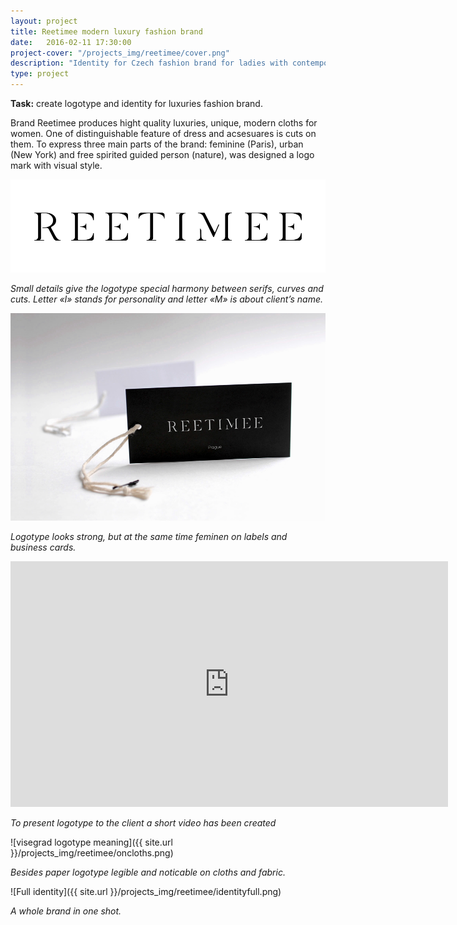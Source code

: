 ```yaml
---
layout: project
title: Reetimee modern luxury fashion brand
date:   2016-02-11 17:30:00
project-cover: "/projects_img/reetimee/cover.png"
description: "Identity for Czech fashion brand for ladies with contemporary style and great quality."
type: project
---
```


**Task:** create logotype and identity for luxuries fashion brand.<br>

Brand Reetimee produces hight quality luxuries, unique, modern cloths for women. One of distinguishable feature of dress and acsesuares is cuts on them. To express three main parts of the brand: feminine (Paris), urban (New York) and free spirited guided person (nature), was designed a logo mark with visual style.

![reetime logotype](/projects_img/reetimee/logo.png)

<span class="p-center">*Small details give the logotype special harmony between serifs, curves and cuts. Letter «I» stands for personality and letter «M» is about client’s name.*</span>

<span class="p600">![logotype tag](/projects_img/reetimee/tag.png)</span>

<span class="p-center">*Logotype looks strong, but at the same time feminen on labels and business cards.*</span>

<iframe src="https://player.vimeo.com/video/127406442?title=0&byline=0&portrait=0" width="700" height="393" frameborder="0" webkitallowfullscreen mozallowfullscreen allowfullscreen></iframe>

<span class="p-center">*To present logotype to the client a short video has been created*</span>

<span class="p600">![visegrad logotype meaning]({{ site.url }}/projects_img/reetimee/oncloths.png)</span>

<span class="p-center">*Besides paper logotype legible and noticable on cloths and fabric.*</span>


<span class="p700">![Full identity]({{ site.url }}/projects_img/reetimee/identityfull.png)</span>

<span class="p-center">*A whole brand in one shot.*</span>








